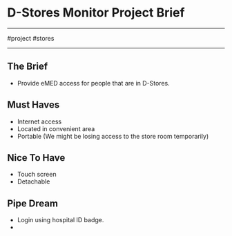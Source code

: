 # D-Stores Monitor Project Brief
---

#project #stores

---

## The Brief
- Provide eMED access for people that are in D-Stores.

## Must Haves
- Internet access
- Located in convenient area
- Portable (We might be losing access to the store room temporarily)

## Nice To Have
- Touch screen
- Detachable


## Pipe Dream
- Login using hospital ID badge.
- 